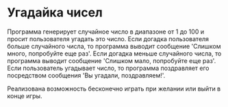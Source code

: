 # Угадайка чисел
Программа генерирует случайное число в диапазоне от 1 до 100 и просит пользователя угадать это число.
Если догадка пользователя больше случайного числа, то программа выводит сообщение 'Слишком много, попробуйте еще раз'. 
Если догадка меньше случайного числа, то программа выводит сообщение 'Слишком мало, попробуйте еще раз'. 
Если пользователь угадывает число, то программа поздравляет его посредством сообщения 'Вы угадали, поздравляем!'.

Реализована возможность бесконечно играть при желании или выйти в конце игры.
